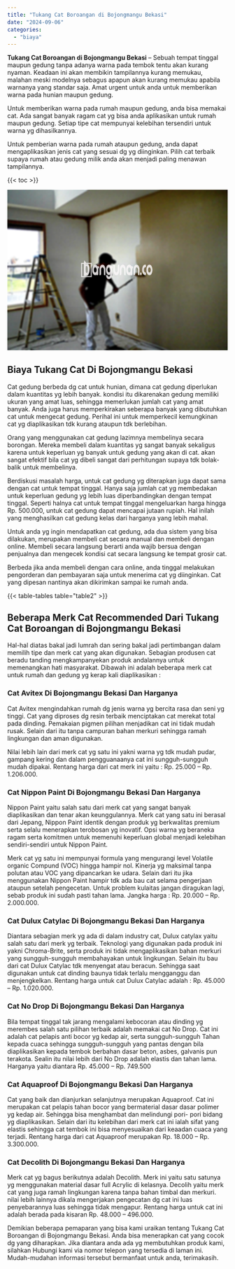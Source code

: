 ```yaml
---
title: "Tukang Cat Boroangan di Bojongmangu Bekasi"
date: "2024-09-06"
categories: 
  - "biaya"
---
```


**Tukang Cat Boroangan di Bojongmangu Bekasi** – Sebuah tempat tinggal maupun gedung tanpa adanya warna pada tembok tentu akan kurang nyaman. Keadaan ini akan membikin tampilannya kurang memukau, malahan meski modelnya sebagus apapun akan kurang memukau apabila warnanya yang standar saja. Amat urgent untuk anda untuk memberikan warna pada hunian maupun gedung.

Untuk memberikan warna pada rumah maupun gedung, anda bisa memakai cat. Ada sangat banyak ragam cat yg bisa anda aplikasikan untuk rumah maupun gedung. Setiap tipe cat mempunyai kelebihan tersendiri untuk warna yg dihasilkannya.

Untuk pemberian warna pada rumah ataupun gedung, anda dapat mengaplikasikan jenis cat yang sesuai dg yg diinginkan. Pilih cat terbaik supaya rumah atau gedung milik anda akan menjadi paling menawan tampilannya.

{{< toc >}}

![Tukang Cat Boroangan di Bojongmangu Bekasi](/images/jasa-cat-murah42.png)

## Biaya Tukang Cat Di Bojongmangu Bekasi

Cat gedung berbeda dg cat untuk hunian, dimana cat gedung diperlukan dalam kuantitas yg lebih banyak. kondisi itu dikarenakan gedung memiliki ukuran yang amat luas, sehingga memerlukan jumlah cat yang amat banyak. Anda juga harus memperkirakan seberapa banyak yang dibutuhkan cat untuk mengecat gedung. Perihal ini untuk memperkecil kemungkinan cat yg diaplikasikan tdk kurang ataupun tdk berlebihan.

Orang yang menggunakan cat gedung lazimnya membelinya secara borongan. Mereka membeli dalam kuantitas yg sangat banyak sekaligus karena untuk keperluan yg banyak untuk gedung yang akan di cat. akan sangat efektif bila cat yg dibeli sangat dari perhitungan supaya tdk bolak-balik untuk membelinya.

Berdiskusi masalah harga, untuk cat gedung yg diterapkan juga dapat sama dengan cat untuk tempat tinggal. Hanya saja jumlah cat yg membedakan untuk keperluan gedung yg lebih luas diperbandingkan dengan tempat tinggal. Seperti halnya cat untuk tempat tinggal mengeluarkan harga hingga Rp. 500.000, untuk cat gedung dapat mencapai jutaan rupiah. Hal inilah yang menghasilkan cat gedung kelas dari harganya yang lebih mahal.

Untuk anda yg ingin mendapatkan cat gedung, ada dua sistem yang bisa dilakukan, merupakan membeli cat secara manual dan membeli dengan online. Membeli secara langsung berarti anda wajib bersua dengan penjualnya dan mengecek kondisi cat secara langsung ke tempat grosir cat.

Berbeda jika anda membeli dengan cara online, anda tinggal melakukan pengorderan dan pembayaran saja untuk menerima cat yg diinginkan. Cat yang dipesan nantinya akan dikirimkan sampai ke rumah anda.

{{< table-tables table="table2" >}}

## Beberapa Merk Cat Recommended Dari Tukang Cat Boroangan di Bojongmangu Bekasi

Hal-hal diatas bakal jadi lumrah dan sering bakal jadi pertimbangan dalam memilih tipe dan merk cat yang akan digunakan. Sebagian produsen cat beradu tanding mengkampanyekan produk andalannya untuk memenangkan hati masyarakat. Dibawah ini adalah beberapa merk cat untuk rumah dan gedung yg kerap kali diaplikasikan :

### Cat Avitex Di Bojongmangu Bekasi Dan Harganya

Cat Avitex mengindahkan rumah dg jenis warna yg bercita rasa dan seni yg tinggi. Cat yang diproses dg resin terbaik menciptakan cat merekat total pada dinding. Pemakaian pigmen pilihan menjadikan cat ini tidak mudah rusak. Selain dari itu tanpa campuran bahan merkuri sehingga ramah lingkungan dan aman digunakan.

Nilai lebih lain dari merk cat yg satu ini yakni warna yg tdk mudah pudar, gampang kering dan dalam pengguanaanya cat ini sungguh-sungguh mudah dipakai. Rentang harga dari cat merk ini yaitu : Rp. 25.000 – Rp. 1.206.000.

### Cat Nippon Paint Di Bojongmangu Bekasi Dan Harganya

Nippon Paint yaitu salah satu dari merk cat yang sangat banyak diaplikasikan dan tenar akan keunggulannya. Merk cat yang satu ini berasal dari Jepang, Nippon Paint identik dengan produk yg berkwalitas premium serta selalu menerapkan terobosan yg inovatif. Opsi warna yg beraneka ragam serta komitmen untuk memenuhi keperluan global menjadi kelebihan sendiri-sendiri untuk Nippon Paint.

Merk cat yg satu ini mempunyai formula yang mengurangi level Volatile organic Compund (VOC) hingga hampir nol. Kinerja yg maksimal tanpa polutan atau VOC yang dipancarkan ke udara. Selain dari itu jika menggunakan Nippon Paint hampir tdk ada bau cat selama pengerjaan ataupun setelah pengecetan. Untuk problem kulaitas jangan diragukan lagi, sebab produk ini sudah pasti tahan lama. Jangka harga : Rp. 20.000 – Rp. 2.000.000.

### Cat Dulux Catylac Di Bojongmangu Bekasi Dan Harganya

Diantara sebagian merk yg ada di dalam industry cat, Dulux catylax yaitu salah satu dari merk yg terbaik. Teknologi yang digunakan pada produk ini yakni Chroma-Brite, serta produk ini tidak mengaplikasikan bahan merkuri yang sungguh-sungguh membahayakan untuk lingkungan. Selain itu bau dari cat Dulux Catylac tdk menyengat atau beracun. Sehingga saat digunakan untuk cat dinding baunya tidak terlalu mengganggu dan menjengkelkan. Rentang harga untuk cat Dulux Catylac adalah : Rp. 45.000 – Rp. 1.020.000.

### Cat No Drop Di Bojongmangu Bekasi Dan Harganya

Bila tempat tinggal tak jarang mengalami kebocoran atau dinding yg merembes salah satu pilihan terbaik adalah memakai cat No Drop. Cat ini adalah cat pelapis anti bocor yg kedap air, serta sungguh-sungguh Tahan kepada cuaca sehingga sungguh-sungguh yang pantas dengan bila diaplikasikan kepada tembok berbahan dasar beton, asbes, galvanis pun terakota. Sealin itu nilai lebih dari No Drop adalah elastis dan tahan lama. Harganya yaitu diantara Rp. 45.000 – Rp. 749.500

### Cat Aquaproof Di Bojongmangu Bekasi Dan Harganya

Cat yang baik dan dianjurkan selanjutnya merupakan Aquaproof. Cat ini merupakan cat pelapis tahan bocor yang bermaterial dasar dasar polimer yg kedap air. Sehingga bisa menghambat dan melindungi pori- pori bidang yg diaplikasikan. Selain dari itu kelebihan dari merk cat ini ialah sifat yang elastis sehingga cat tembok ini bisa menyesuaikan dari keaadan cuaca yang terjadi. Rentang harga dari cat Aquaproof merupakan Rp. 18.000 – Rp. 3.300.000.

### Cat Decolith Di Bojongmangu Bekasi Dan Harganya

Merk cat yg bagus berikutnya adalah Decolith. Merk ini yaitu satu satunya yg menggunakan material dasar full Acrylic di kelasnya. Decolih yaitu merk cat yang juga ramah lingkungan karena tanpa bahan timbal dan merkuri. nilai lebih lainnya dikala mengerjakan pengecatan dg cat ini luas penyebarannya luas sehingga tidak mengapur. Rentang harga untuk cat ini adalah berada pada kisaran Rp. 48.000 – 496.000.

Demikian beberapa pemaparan yang bisa kami uraikan tentang Tukang Cat Boroangan di Bojongmangu Bekasi. Anda bisa menerapkan cat yang cocok dg yang diharapkan. Jika diantara anda ada yg membutuhkan produk kami, silahkan Hubungi kami via nomor telepon yang tersedia di laman ini. Mudah-mudahan informasi tersebut bermanfaat untuk anda, terimakasih.

